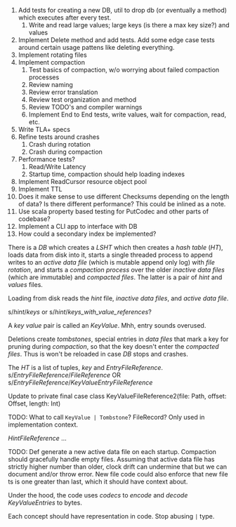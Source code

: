 1) Add tests for creating a new DB, util to drop db (or eventually a method) which executes after every test.
   1) Write and read large values; large keys (is there a max key size?) and values
2) Implement Delete method and add tests. Add some edge case tests around certain usage pattens like deleting everything.
3) Implement rotating files
4) Implement compaction
   1) Test basics of compaction, w/o worrying about failed compaction processes
   2) Review naming
   3) Review error translation
   4) Review test organization and method
   5) Review TODO's and compiler warnings
   6) Implement End to End tests, write values, wait for compaction, read, etc.
5) Write TLA+ specs
6) Refine tests around crashes
   1) Crash during rotation
   2) Crash during compaction
7) Performance tests?
   1) Read/Write Latency
   2) Startup time, compaction should help loading indexes
8) Implement ReadCursor resource object pool
9) Implement TTL
10) Does it make sense to use different Checksums depending on the length of data? Is there different performance? This could be inlined as a note.
11) Use scala property based testing for PutCodec and other parts of codebase?
12) Implement a CLI app to interface with DB
13) How could a secondary index be implemented?

There is a _DB_ which creates a _LSHT_ which then creates a _hash table_ (_HT_), loads data from disk into it, starts a single
threaded process to append writes to an _active data file_ (which is mutable append only log) with _file rotation_, and starts a _compaction process_
over the older _inactive data files_ (which are immutable) and _compacted files_. The latter is a pair of _hint_ and _values_ files.

Loading from disk reads the _hint_ file, _inactive data files_, and _active data file_.

s/_hint_/_keys_ or s/_hint_/_keys_with_value_references_? 

A _key_ _value_ pair is called an _KeyValue_. Mhh, entry sounds overused.

Deletions create _tombstones_, special entries in _data files_ that mark a key for pruning during _compaction_, so
that the key doesn't enter the _compacted files_. Thus is won't be reloaded in case _DB_ stops and crashes.

The _HT_ is a list of tuples, _key_ and _EntryFileReference_. s/_EntryFileReference_/_FileReference_ OR s/_EntryFileReference_/_KeyValueEntryFileReference_

Update to private final case class KeyValueFileReference2(file: Path, offset: Offset, length: Int)

TODO: What to call `KeyValue | Tombstone`? FileRecord? Only used in implementation context.

_HintFileReference_ ...

TODO: Def generate a new active data file on each startup. Compaction should gracefully handle empty files. Assuming
that active data file has strictly higher number than older, clock drift can undermine that but we can document and/or
throw error. New file code could also enforce that new file ts is one greater than last, which it should have context about.  

Under the hood, the code uses _codecs_ to _encode_ and _decode_ _KeyValueEntries_ to bytes.

Each concept should have representation in code. Stop abusing `|` type. 